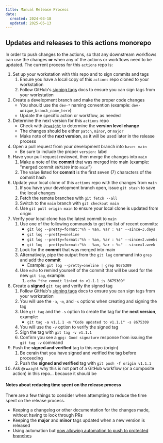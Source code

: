 ```yaml
---
title: Manual Release Process
date:
  created: 2024-03-18
  updated: 2025-05-13
---
```


## Updates and releases to this actions monorepo

In order to push changes to the actions, so that any downstream workflows can use the changes **or** when any of the actions or workflows need to be updated.  The current process for this `actions` repo is:

1. Set up your workstation with this repo and to sign commits and tags
   1. Ensure you have a local copy of this `actions` repo cloned to your workstation
   2. Follow GitHub's [signing tags](https://docs.github.com/en/authentication/managing-commit-signature-verification/signing-tags) docs to ensure you can sign tags from your workstation
2. Create a development branch and make the proper code changes
    -  You should use the `dev-*` naming convention (example: `dev-unique_branch_name_here`)
    -  Update the specific action or workflow, as needed
3. Determine the next version for this `actions` repo
    - Check with [`@rwaight`](https://github.com/rwaight) to determine the **version level change**
    - The changes should be either `patch`, `minor`, or `major`
    - Make note of the **next version**, as it will be used later in the release process
4. Open a pull request from your development branch into `base: main`
    - Be sure to include the proper `version:` label
5. Have your pull request reviewed, then merge the changes into `main`
   1. Make a note of the **commit** that was merged into main (example: "merged commit `8675309` into `main`")
   2. The value listed for **commit** is the first seven (7) characters of the commit hash
6. Update your local clone of this `actions` repo with the changes from `main`
   1. If you have your development branch open, issue `git stash` to save the local changes
   2. Fetch the remote branches with `git fetch --all`
   3. Switch to the `main` branch with `git checkout main`
   4. Use `git pull origin main` to ensure your local clone is updated from origin
7. Verify your local clone has the latest commit to `main`
   1. Use one of the following commands to get the list of recent commits:
      - `git log --pretty=format:"%h - %an, %ar : %s" --since=3.days`
      - `git log --pretty=oneline`
      - `git log --pretty=format:"%h - %an, %ar : %s" --since=2.weeks`
      - `git log --pretty=format:"%h - %an, %ar : %s" --since=1.week`
   2. Look for the **commit** that was merged into main
   3. Alternatively, pipe the output from the `git log` command into `grep` and add the **commit**
      - Example: `git log --pretty=oneline | grep 8675309`
   4. Use `echo` to remind yourself of the commit that will be used for the new `git tag`, example:
      1. `echo "the commit linked to v1.1.1 is 8675309"`
8. Create a **signed** `git tag` and verify the signed tag
   1. Follow GitHub's [signing tags](https://docs.github.com/en/authentication/managing-commit-signature-verification/signing-tags) docs to ensure you can sign tags from your workstation
   2. You will use the `-a`, `-m`, and `-s` options when creating and signing the tag
   3. Use `git tag` and the `-s` option to create the tag for the **next version**, example:
      - `git tag -a v1.1.1 -m "Code updated to v1.1.1" -s 8675309`
   4. You will use the `-v` option to verify the signed tag
   5. Sign the tag with `git tag -v v1.1.1`
   6. Confirm you see a `gpg: Good signature` response from issuing the `git tag -v` command
9. Push the **signed and verified** tag to this repo (origin)
   1.  Be cerain that you have signed and verified the tag before proceeding
   2.  Push the **signed and verified** tag with `git push -f origin v1.1.1`
10. Ask `@rwaight` why this is not part of a GitHub workflow (or a composite action) in this repo... because it should be


#### Notes about reducing time spent on the release process

There are a few things to consider when attempting to reduce the time spent on the release process.

- Keeping a changelog or other documentation for the changes made, without having to look through PRs
- Keeping the **major** and **minor** tags updated when a new version is released
- Using automation but [now allowing automation to push to protected branches](https://github.com/orgs/community/discussions/25305)
